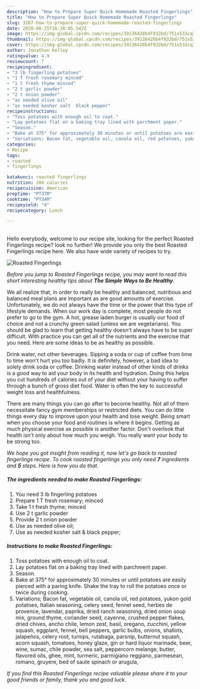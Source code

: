 ```yaml
---
description: "How to Prepare Super Quick Homemade Roasted Fingerlings"
title: "How to Prepare Super Quick Homemade Roasted Fingerlings"
slug: 3267-how-to-prepare-super-quick-homemade-roasted-fingerlings
date: 2020-08-25T16:38:05.542Z
image: https://img-global.cpcdn.com/recipes/39136428b4f932bd/751x532cq70/roasted-fingerlings-recipe-main-photo.jpg
thumbnail: https://img-global.cpcdn.com/recipes/39136428b4f932bd/751x532cq70/roasted-fingerlings-recipe-main-photo.jpg
cover: https://img-global.cpcdn.com/recipes/39136428b4f932bd/751x532cq70/roasted-fingerlings-recipe-main-photo.jpg
author: Jonathan Kelley
ratingvalue: 4.9
reviewcount: 7
recipeingredient:
- "3 lb fingerling potatoes"
- "1 T fresh rosemary minced"
- "1 t fresh thyme minced"
- "2 t garlic powder"
- "2 t onion powder"
- "as needed olive oil"
- "as needed kosher salt  black pepper"
recipeinstructions:
- "Toss potatoes with enough oil to coat."
- "Lay potatoes flat on a baking tray lined with parchment paper."
- "Season."
- "Bake at 375° for approximately 30 minutes or until potatoes are easily pierced with a paring knife. Shake the tray to roll the potatoes once or twice during cooking."
- "Variations; Bacon fat, vegetable oil, canola oil, red potatoes, yukon gold potatoes, Italian seasoning, celery seed, fennel seed, herbes de provence, lavendar, paprika, dried ranch seasoning, dried onion soup mix, ground thyme,  coriander seed, cayenne, crushed pepper flakes, dried chives, ancho chile, lemon zest, basil, oregano, zucchini, yellow squash, eggplant, fennel, bell peppers, garlic bulbs, onions, shallots, jalapeños, celery root, turnips, rutabaga, parsnip, butternut squash, acorn squash, tomatoes, honey glaze, gin or hard liquor marinade, beer, wine, sumac, chile powder, sea salt, peppercorn melange, butter, flavored oils, ghee, mint, turmeric, parmigiano reggiano, parmesean, romano, gruyere, bed of saute spinach or arugula,"
categories:
- Recipe
tags:
- roasted
- fingerlings

katakunci: roasted fingerlings 
nutrition: 204 calories
recipecuisine: American
preptime: "PT37M"
cooktime: "PT34M"
recipeyield: "4"
recipecategory: Lunch

---
```

<br>
Hello everybody, welcome to our recipe site, looking for the perfect Roasted Fingerlings recipe? look no further! We provide you only the best Roasted Fingerlings recipe here. We also have wide variety of recipes to try.
<br>


![Roasted Fingerlings](https://img-global.cpcdn.com/recipes/39136428b4f932bd/751x532cq70/roasted-fingerlings-recipe-main-photo.jpg)

<i>Before you jump to Roasted Fingerlings recipe, you may want to read this short interesting healthy tips about <strong>The Simple Ways to Be Healthy</strong>.</i>

We all realize that, in order to really be healthy and balanced, nutritious and balanced meal plans are important as are good amounts of exercise. Unfortunately, we do not always have the time or the power that this type of lifestyle demands. When our work day is complete, most people do not prefer to go to the gym. A hot, grease laden burger is usually our food of choice and not a crunchy green salad (unless we are vegetarians). You should be glad to learn that getting healthy doesn't always have to be super difficult. With practice you can get all of the nutrients and the exercise that you need. Here are some ideas to be as healthy as possible.

Drink water, not other beverages. Sipping a soda or cup of coffee from time to time won't hurt you too badly. It is definitely, however, a bad idea to solely drink soda or coffee. Drinking water instead of other kinds of drinks is a good way to aid your body in its health and hydration. Doing this helps you cut hundreds of calories out of your diet without your having to suffer through a bunch of gross diet food. Water is often the key to successful weight loss and healthfulness.

There are many things you can go after to become healthy. Not all of them necessitate fancy gym memberships or restricted diets. You can do little things every day to improve upon your health and lose weight. Being smart when you choose your food and routines is where it begins. Getting as much physical exercise as possible is another factor. Don't overlook that health isn't only about how much you weigh. You really want your body to be strong too. 


<i>We hope you got insight from reading it, now let's go back to roasted fingerlings recipe. To cook roasted fingerlings you only need <strong>7</strong> ingredients and <strong>5</strong> steps. Here is how you do that.
</i>

##### The ingredients needed to make Roasted Fingerlings:

1. You need 3 lb fingerling potatoes
1. Prepare 1 T fresh rosemary; minced
1. Take 1 t fresh thyme; minced
1. Use 2 t garlic powder
1. Provide 2 t onion powder
1. Use as needed olive oil;
1. Use as needed kosher salt &amp; black pepper;


##### Instructions to make Roasted Fingerlings:

1. Toss potatoes with enough oil to coat.
1. Lay potatoes flat on a baking tray lined with parchment paper.
1. Season.
1. Bake at 375° for approximately 30 minutes or until potatoes are easily pierced with a paring knife. Shake the tray to roll the potatoes once or twice during cooking.
1. Variations; Bacon fat, vegetable oil, canola oil, red potatoes, yukon gold potatoes, Italian seasoning, celery seed, fennel seed, herbes de provence, lavendar, paprika, dried ranch seasoning, dried onion soup mix, ground thyme,  coriander seed, cayenne, crushed pepper flakes, dried chives, ancho chile, lemon zest, basil, oregano, zucchini, yellow squash, eggplant, fennel, bell peppers, garlic bulbs, onions, shallots, jalapeños, celery root, turnips, rutabaga, parsnip, butternut squash, acorn squash, tomatoes, honey glaze, gin or hard liquor marinade, beer, wine, sumac, chile powder, sea salt, peppercorn melange, butter, flavored oils, ghee, mint, turmeric, parmigiano reggiano, parmesean, romano, gruyere, bed of saute spinach or arugula,


<i>If you find this Roasted Fingerlings recipe valuable please share it to your good friends or family, thank you and good luck.</i>
